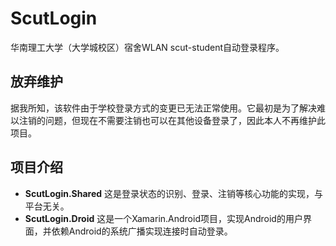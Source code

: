 # ScutLogin
华南理工大学（大学城校区）宿舍WLAN scut-student自动登录程序。

## 放弃维护

据我所知，该软件由于学校登录方式的变更已无法正常使用。它最初是为了解决难以注销的问题，但现在不需要注销也可以在其他设备登录了，因此本人不再维护此项目。

## 项目介绍
* **ScutLogin.Shared** 这是登录状态的识别、登录、注销等核心功能的实现，与平台无关。
* **ScutLogin.Droid** 这是一个Xamarin.Android项目，实现Android的用户界面，并依赖Android的系统广播实现连接时自动登录。
